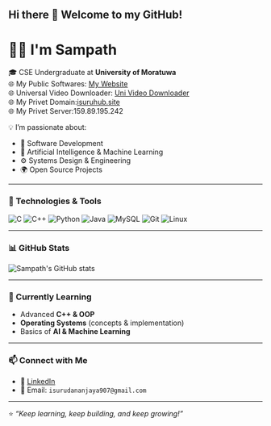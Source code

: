## Hi there 👋 Welcome to my GitHub!

# 👨‍💻 I'm Sampath

🎓 CSE Undergraduate at **University of Moratuwa**  
🌐 My Public Softwares: [My Website](https://isuruhub.site/)  
🌐 Universal Video Downloader: [Uni Video Downloader](http://159.89.195.242:8080/)  
🌐 My Privet Domain:[isuruhub.site](http://isuruhub.site/)                                                                            
🌐 My Privet Server:159.89.195.242                                                                                                 

💡 I’m passionate about:
- 🚀 Software Development  
- 🤖 Artificial Intelligence & Machine Learning  
- ⚙️ Systems Design & Engineering  
- 🌍 Open Source Projects  

---

### 🔧 Technologies & Tools
![C](https://img.shields.io/badge/-C-00599C?style=flat&logo=c&logoColor=white)
![C++](https://img.shields.io/badge/-C++-00599C?style=flat&logo=cplusplus&logoColor=white)
![Python](https://img.shields.io/badge/-Python-3776AB?style=flat&logo=python&logoColor=white)
![Java](https://img.shields.io/badge/-Java-007396?style=flat&logo=java&logoColor=white)
![MySQL](https://img.shields.io/badge/-MySQL-4479A1?style=flat&logo=mysql&logoColor=white)
![Git](https://img.shields.io/badge/-Git-F05032?style=flat&logo=git&logoColor=white)
![Linux](https://img.shields.io/badge/-Linux-FCC624?style=flat&logo=linux&logoColor=black)

---

### 📊 GitHub Stats
![Sampath's GitHub stats](https://github-readme-stats.vercel.app/api?username=isuru709&show_icons=true&theme=radical)

---

### 🌱 Currently Learning
- Advanced **C++ & OOP**  
- **Operating Systems** (concepts & implementation)  
- Basics of **AI & Machine Learning**  

---

### 📫 Connect with Me
- 💼 [LinkedIn](https://www.linkedin.com/in/isuru-sampath-563095245/) 
- 📧 Email: `isurudananjaya907@gmail.com`  

---

⭐️ *“Keep learning, keep building, and keep growing!”*
